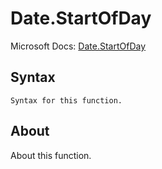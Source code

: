 # Date.StartOfDay

Microsoft Docs: [Date.StartOfDay](https://docs.microsoft.com/en-us/powerquery-m/date-startofday)

## Syntax

```
Syntax for this function.
```

## About

About this function.

